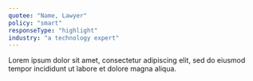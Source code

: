 ```yaml
---
quotee: "Name, Lawyer"
policy: "smart"
responseType: "highlight"
industry: "a technology expert"
---
```


Lorem ipsum dolor sit amet, consectetur adipiscing elit, sed do eiusmod tempor incididunt ut labore et dolore magna aliqua.
